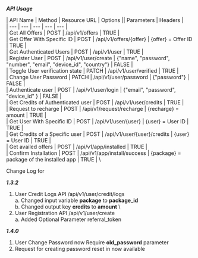 ***API Usage***

| API Name | Method | Resource URL | Options || Parameters | Headers | \
| --- | --- | --- | --- | --- | \
| Get All Offers | POST | /api/v1/offers | TRUE | \
| Get Offer With Specific ID | POST | /api/v1/offers/{offer} | {offer} = Offer ID | TRUE | \
| Get Authenticated Users | POST | /api/v1/user | TRUE | \
| Register User | POST | /api/v1/user/create | {"name", "password", "number", "email", "device_id", "country"} | FALSE | \
| Toggle User verification state | PATCH | /api/v1/user/verified | TRUE | \
| Change User Password | PATCH | /api/v1/user/password | {"password"} | FALSE | \
| Authenticate user | POST | /api/v1/user/login | {"email", "password", "device_id" } | FALSE | \
| Get Credits of Authenticated user | POST | /api/v1/user/credits | TRUE | \
| Request to recharge | POST | /api/v1/request/recharge | {recharge} = amount | TRUE | \
| Get User With Specific ID | POST | /api/v1/user/{user} | {user} = User ID | TRUE | \
| Get Credits of a Specific user | POST | /api/v1/user/{user}/credits | {user} = User ID | TRUE | \
| Get availed offers | POST | /api/v1/app/installed | TRUE | \
| Confirm Installation | POST | /api/v1/app/install/success | {package} = package of the installed app | TRUE | \

Change Log for 

***1.3.2***
1) User Credit Logs API /api/v1/user/credit/logs \
    a. Changed input variable **package** to **package_id** \
    b. Changed output key **credits** to **amount** \
2) User Registration API /api/v1/user/create \
    a. Added Optional Parameter referral_token 
    
***1.4.0***
1) User Change Password now Require **old_password** parameter
2) Request for creating password reset in now available